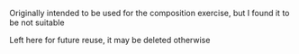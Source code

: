Originally intended to be used for the composition exercise, but I found it to be not suitable

Left here for future reuse, it may be deleted otherwise